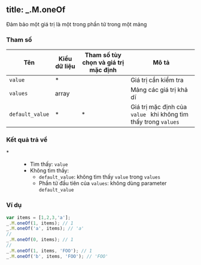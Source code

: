 title: _.M.oneOf
-----

Đảm bảo một giá trị là một trong phần tử trong một mảng

### Tham số
<table class="table table-striped">
    <thead>
    <tr>
        <th>Tên</th>
        <th>Kiểu dữ liệu</th>
        <th>Tham số tùy chọn và giá trị mặc định</th>
        <th>Mô tả</th>
    </tr>
    </thead>
    <tbody>
    <tr>
        <td><code>value</code></td>
        <td>*</td>
        <td></td>
        <td>Giá trị cần kiểm tra</td>
    </tr>
    <tr>
        <td><code>values</code></td>
        <td>array</td>
        <td></td>
        <td>Mảng các giá trị khả dĩ</td>
    </tr>
    <tr>
        <td><code>default_value</code></td>
        <td>*</td>
        <td>*</td>
        <td>Giá trị mặc định của <code>value </code> khi không tìm thấy trong <code>values</code></td>
    </tr>
    </tbody>
</table>

### Kết quả trả về
<dl class="dl-horizontal">
    <dt>*</dt>
    <dd>
        <ul>
            <li>Tìm thấy: <code>value</code></li>
            <li>Không tìm thấy:
                <ul>
                    <li><code>default_value</code>: không tìm thấy <code>value</code> trong <code>values</code></li>
                    <li>Phần tử đầu tiên của <code>values</code>: không dùng parameter <code>default_value</code></li>
                </ul>
            </li>
        </ul>
    </dd>
</dl>

### Ví dụ
```js
var items = [1,2,3,'a'];
_.M.oneOf(1, items); // 1
_.M.oneOf('a', items); // 'a'
//
_.M.oneOf(0, items); // 1
//
_.M.oneOf(1, items, 'FOO'); // 1
_.M.oneOf('b', items, 'FOO'); // 'FOO'
```
